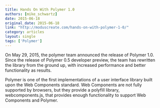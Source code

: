 ```yaml
---
title: Hands On With Polymer 1.0
authors: [mike_schwartz]
date: 2015-06-18
original_date: 2015-06-18
link: "http://moduscreate.com/hands-on-with-polymer-1-0/"
category: articles
layout: single
tags: ['Polymer']
---
```


On May 29, 2015, the polymer team announced the release of Polymer 1.0.  Since the release of Polymer 0.5 developer preview, the team has rewritten the library from the ground up, with increased performance and better functionality as results.

Polymer is one of the first implementations of a user interface library built upon the Web Components standard. Web Components are not fully supported by browsers, but they provide a polyfill library, webcomponents.js, that provides enough functionality to support Web Components and Polymer.

<!-- Excerpt -->
